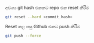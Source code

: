 අවශ්‍ය git hash එකකට repo එක reset කිරීම
```bash
git reset --hard <commit_hash>
```

Reset කල පසු Github එකට push කිරීම
```bash
git push --force
```